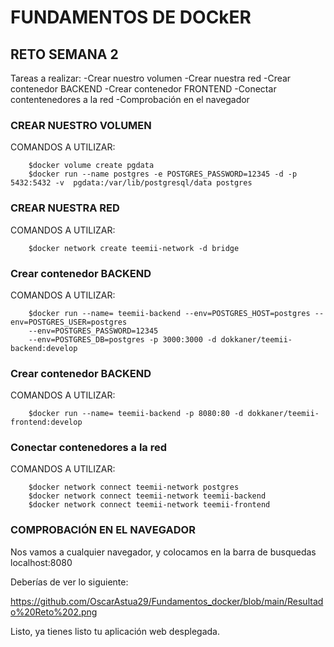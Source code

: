# FUNDAMENTOS DE DOCkER
## RETO SEMANA 2

Tareas a realizar:
-Crear nuestro volumen
-Crear nuestra red
-Crear contenedor BACKEND
-Crear contenedor FRONTEND
-Conectar contentenedores a la red
-Comprobación en el navegador

### CREAR NUESTRO VOLUMEN
COMANDOS A UTILIZAR:
        
        $docker volume create pgdata
        $docker run --name postgres -e POSTGRES_PASSWORD=12345 -d -p 5432:5432 -v  pgdata:/var/lib/postgresql/data postgres

### CREAR NUESTRA RED
COMANDOS A UTILIZAR:

        $docker network create teemii-network -d bridge
        
### Crear contenedor BACKEND
COMANDOS A UTILIZAR:

        $docker run --name= teemii-backend --env=POSTGRES_HOST=postgres --env=POSTGRES_USER=postgres
        --env=POSTGRES_PASSWORD=12345
        --env=POSTGRES_DB=postgres -p 3000:3000 -d dokkaner/teemii-backend:develop

### Crear contenedor BACKEND
COMANDOS A UTILIZAR:

        $docker run --name= teemii-backend -p 8080:80 -d dokkaner/teemii-frontend:develop
        
### Conectar contenedores a la red
COMANDOS A UTILIZAR:

        $docker network connect teemii-network postgres
        $docker network connect teemii-network teemii-backend
        $docker network connect teemii-network teemii-frontend

### COMPROBACIÓN EN EL NAVEGADOR
Nos vamos a cualquier navegador, y colocamos en la barra de busquedas localhost:8080

Deberías de ver lo siguiente:

https://github.com/OscarAstua29/Fundamentos_docker/blob/main/Resultado%20Reto%202.png

Listo, ya tienes listo tu aplicación web desplegada.
